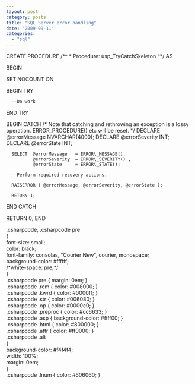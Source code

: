 ```yaml
---
layout: post
category: posts
title: "SQL Server error handling"
date: "2009-09-11"
categories: 
  - "sql"
---
```


CREATE PROCEDURE <procName>
/\*^
\* Procedure:     usp\_TryCatchSkeleton
^\*/
AS

BEGIN

   SET NOCOUNT ON

   BEGIN TRY

      --Do work

   END TRY

   BEGIN CATCH
/\* Note that catching and rethrowing an exception is a lossy operation. ERROR\_PROCEDURE() etc will be reset. \*/
      DECLARE @errorMessage   NVARCHAR(4000);
      DECLARE @errorSeverity  INT;
      DECLARE @errorState     INT;

      SELECT  @errorMessage   = ERROR\_MESSAGE(),
              @errorSeverity  = ERROR\_SEVERITY() ,
              @errorState     = ERROR\_STATE();

      --Perform required recovery actions.

      RAISERROR ( @errorMessage, @errorSeverity, @errorState );
      
      RETURN 1;

   END CATCH
   
   RETURN 0;
END

.csharpcode, .csharpcode pre<br /> {<br /> font-size: small;<br /> color: black;<br /> font-family: consolas, "Courier New", courier, monospace;<br /> background-color: #ffffff;<br /> /\*white-space: pre;\*/<br /> }<br /> .csharpcode pre { margin: 0em; }<br /> .csharpcode .rem { color: #008000; }<br /> .csharpcode .kwrd { color: #0000ff; }<br /> .csharpcode .str { color: #006080; }<br /> .csharpcode .op { color: #0000c0; }<br /> .csharpcode .preproc { color: #cc6633; }<br /> .csharpcode .asp { background-color: #ffff00; }<br /> .csharpcode .html { color: #800000; }<br /> .csharpcode .attr { color: #ff0000; }<br /> .csharpcode .alt<br /> {<br /> background-color: #f4f4f4;<br /> width: 100%;<br /> margin: 0em;<br /> }<br /> .csharpcode .lnum { color: #606060; }
